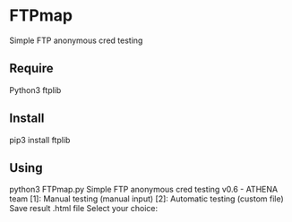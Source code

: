 # FTPmap
Simple FTP anonymous cred testing
## Require
Python3
ftplib
## Install
pip3 install ftplib
## Using
python3 FTPmap.py 
Simple FTP anonymous cred testing v0.6 - ATHENA team
[1]: Manual testing (manual input)
[2]: Automatic testing (custom file)
Save result .html file
Select your choice: 
